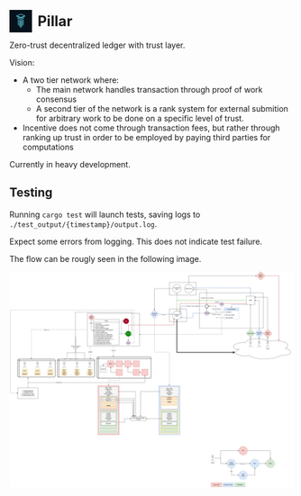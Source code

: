 
<p style="display: flex; align-items: center; gap: 10px;">
  <img src="./figures/logo.png" alt="Logo" height="40">
  <strong style="font-size: 1.8em;">Pillar</strong>
</p>
Zero-trust decentralized ledger with trust layer.

Vision:

- A two tier network where:
  - The main network handles transaction through proof of work consensus
  - A second tier of the network is a rank system for external submition for arbitrary work to be done on a specific level of trust.
- Incentive does not come through transaction fees, but rather through ranking up trust in order to be employed by paying third parties for computations

Currently in heavy development.

## Testing

Running `cargo test` will launch tests, saving logs to `./test_output/{timestamp}/output.log`.

Expect some errors from logging. This does not indicate test failure.

The flow can be rougly seen in the following image.

![Flow](./figures/net_flow.png)
